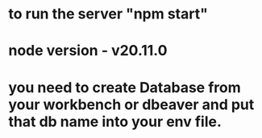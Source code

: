 # to run the server "npm start"
# node version - v20.11.0
# you need to create Database from your workbench or dbeaver and put that db name into your env file.